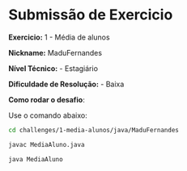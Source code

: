 # Submissão de Exercicio

**Exercicio:** 1 - Média de alunos

**Nickname:** MaduFernandes

**Nível Técnico:** - Estagiário

**Dificuldade de Resolução:** - Baixa

**Como rodar o desafio**:

Use o comando abaixo:
```bash
cd challenges/1-media-alunos/java/MaduFernandes

javac MediaAluno.java

java MediaAluno
```